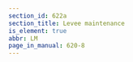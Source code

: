 ```yaml
---
section_id: 622a
section_title: Levee maintenance
is_element: true
abbr: LM
page_in_manual: 620-8
---
```

